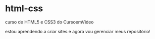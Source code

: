 # html-css
 curso de HTML5 e CSS3 do CursoemVideo
 
 estou aprendendo a criar sites e agora vou gerenciar meus repositório!
